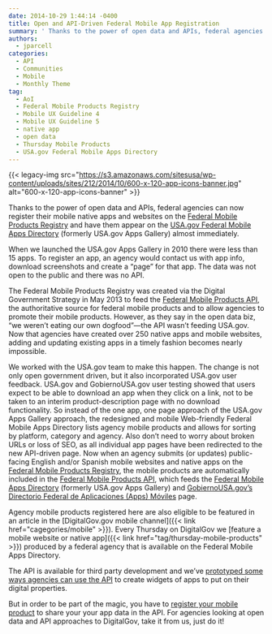 ```yaml
---
date: 2014-10-29 1:44:14 -0400
title: Open and API-Driven Federal Mobile App Registration
summary: ' Thanks to the power of open data and APIs, federal agencies can now register their mobile native apps and websites on the Federal Mobile Products Registry and have them appear on the USA.gov Federal Mobile Apps Directory (formerly USA.gov Apps Gallery) almost immediately. When we launched the USA.gov Apps Gallery'
authors:
  - jparcell
categories:
  - API
  - Communities
  - Mobile
  - Monthly Theme
tag:
  - AoI
  - Federal Mobile Products Registry
  - Mobile UX Guideline 4
  - Mobile UX Guideline 5
  - native app
  - open data
  - Thursday Mobile Products
  - USA.gov Federal Mobile Apps Directory
---
```


{{< legacy-img src="https://s3.amazonaws.com/sitesusa/wp-content/uploads/sites/212/2014/10/600-x-120-app-icons-banner.jpg" alt="600-x-120-app-icons-banner" >}}

Thanks to the power of open data and APIs, federal agencies can now register their mobile native apps and websites on the [Federal Mobile Products Registry](http://apps.usa.gov/register) and have them appear on the [USA.gov Federal Mobile Apps Directory](http://www.usa.gov/mobileapps.shtml) (formerly USA.gov Apps Gallery) almost immediately.

When we launched the USA.gov Apps Gallery in 2010 there were less than 15 apps. To register an app, an agency would contact us with app info, download screenshots and create a &#8220;page&#8221; for that app. The data was not open to the public and there was no API.

The Federal Mobile Products Registry was created via the Digital Government Strategy in May 2013 to feed the [Federal Mobile Products API](http://www.usa.gov/About/developer-resources/mobile-app-gallery/index.shtml), the authoritative source for federal mobile products and to allow agencies to promote their mobile products. However, as they say in the open data biz, &#8220;we weren&#8217;t eating our own dogfood&#8221;—the API wasn&#8217;t feeding USA.gov. Now that agencies have created over 250 native apps and mobile websites, adding and updating existing apps in a timely fashion becomes nearly impossible.

We worked with the USA.gov team to make this happen. The change is not only open government driven, but it also incorporated USA.gov user feedback. USA.gov and GobiernoUSA.gov user testing showed that users expect to be able to download an app when they click on a link, not to be taken to an interim product-description page with no download functionality. So instead of the one app, one page approach of the USA.gov Apps Gallery approach, the redesigned and mobile Web-friendly Federal Mobile Apps Directory lists agency mobile products and allows for sorting by platform, category and agency. Also don’t need to worry about broken URLs or loss of SEO, as all individual app pages have been redirected to the new API-driven page. Now when an agency submits (or updates) public-facing English and/or Spanish mobile websites and native apps on the [Federal Mobile Products Registry](http://apps.usa.gov/register), the mobile products are automatically included in the [Federal Mobile Products API](http://www.usa.gov/About/developer-resources/mobile-app-gallery/index.shtml), which feeds the [Federal Mobile Apps Directory](http://www.usa.gov/mobileapps.shtml) (formerly USA.gov Apps Gallery) and [GobiernoUSA.gov’s Directorio Federal de Aplicaciones (Apps) Móviles](http://www.usa.gov/gobiernousa/conectese-gobierno/apps.moviles.shtml) page.

Agency mobile products registered here are also eligible to be featured in an article in the [DigitalGov.gov mobile channel]({{< link href="cagegories/mobile" >}}). Every Thursday on DigitalGov we [feature a mobile website or native app]({{< link href="tag/thursday-mobile-products" >}}) produced by a federal agency that is available on the Federal Mobile Apps Directory.

The API is available for third party development and we&#8217;ve [prototyped some ways agencies can use the API](https://github.com/GSA/federal-apps-gallery-widgets) to create widgets of apps to put on their digital properties.

But in order to be part of the magic, you have to [register your mobile product](http://apps.usa.gov/register) to share your your app data in the API. For agencies looking at open data and API approaches to DigitalGov, take it from us, just do it!